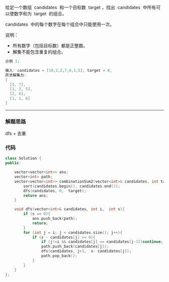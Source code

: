 给定一个数组  candidates  和一个目标数  target ，找出  candidates  中所有可以使数字和为  target  的组合。

candidates  中的每个数字在每个组合中只能使用一次。

说明：

- 所有数字（包括目标数）都是正整数。
- 解集不能包含重复的组合。

```cpp
示例 1:

输入: candidates = [10,1,2,7,6,1,5], target = 8,
所求解集为:
[
  [1, 7],
  [1, 2, 5],
  [2, 6],
  [1, 1, 6]
]
```

---

### 解题思路

dfs + 去重

### 代码

```cpp
class Solution {
public:

    vector<vector<int>> ans;
    vector<int> path;
    vector<vector<int>> combinationSum2(vector<int>& candidates, int target) {
        sort(candidates.begin(), candidates.end());
        dfs(candidates, 0,  target);
        return ans;
    }

    void dfs(vector<int>& candidates, int i,  int s){
        if (s == 0){
            ans.push_back(path);
            return;
        }
        for (int j = i; j < candidates.size(); j++){
            if (s - candidates[j] >= 0){
                if (j!=i && candidates[j] == candidates[j-1])continue; // 去重；只取重复元素的第一个
                path.push_back(candidates[j]);
                dfs(candidates, j+1,  s- candidates[j]);
                path.pop_back();
            }
        }
    }
};
```
